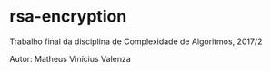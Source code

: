 # rsa-encryption

Trabalho final da disciplina de Complexidade de Algoritmos, 2017/2

Autor: Matheus Vinícius Valenza
